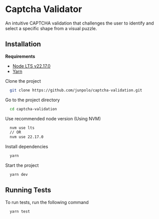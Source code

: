 # Captcha Validator

An intuitive CAPTCHA validation that challenges the user to identify and select a specific shape from a visual puzzle.

## Installation

**Requirements**

- [Node LTS v22.17.0](https://nodejs.org/en/blog/release/v22.17.0)
- [Yarn](https://www.npmjs.com/package/yarn)

Clone the project

```bash
  git clone https://github.com/junpolo/captcha-validation.git
```

Go to the project directory

```bash
  cd captcha-validation
```

Use recommended node version (Using NVM)

```bash
  nvm use lts
  // OR
  nvm use 22.17.0
```

Install dependencies

```bash
  yarn
```

Start the project

```bash
  yarn dev
```

## Running Tests

To run tests, run the following command

```bash
  yarn test
```
